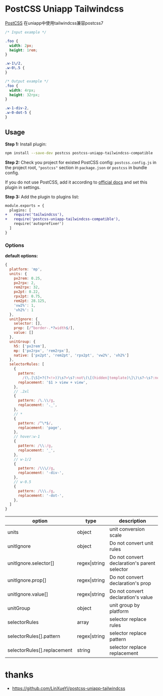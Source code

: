 # PostCSS Uniapp Tailwindcss

[PostCSS] 在uniapp中使用tailwindcss兼容postcss7

[postcss]: https://github.com/postcss/postcss

```css
/* Input example */

.foo {
  width: 2px;
  height: 1rem;
}

.w-1\/2,
.w-0\.5 {
}
```

```css
/* Output example */
.foo {
  width: 4rpx;
  height: 32rpx;
}

.w-1-div-2,
.w-0-dot-5 {
}
```

## Usage

**Step 1:** Install plugin:

```sh
npm install --save-dev postcss postcss-uniapp-tailwindcss-compatible
```

**Step 2:** Check you project for existed PostCSS config: `postcss.config.js`
in the project root, `"postcss"` section in `package.json`
or `postcss` in bundle config.

If you do not use PostCSS, add it according to [official docs]
and set this plugin in settings.

**Step 3:** Add the plugin to plugins list:

```diff
module.exports = {
  plugins: [
+   require('tailwindcss'),
+   require('postcss-uniapp-tailwindcss-compatible'),
    require('autoprefixer')
  ]
}
```

### Options

**default options:**

```js
{
  platform: 'mp',
  units: {
    px2rem: 0.25,
    px2rpx: 2,
    rem2rpx: 32,
    px2pt: 0.22,
    rpx2pt: 0.75,
    rem2pt: 28.125,
    'vw2%': 1,
    'vh2%': 1
  },
  unitIgnore: {
    selector: [],
    prop: [/^border-.*?width$/],
    value: []
  },
  unitGroup: {
    h5: ['px2rem'],
    mp: ['px2rpx', 'rem2rpx'],
    native: ['px2pt', 'rem2pt', 'rpx2pt', 'vw2%', 'vh2%']
  },
  selectorRules: [
    {
      pattern:
        /(\.[\S]+?(?<!>))\s?>\s?:not\(\[(hidden|template)\]\)\s?~\s?:not\(\[(hidden|template)\]\)/g,
      replacement: '$1 > view + view',
    },
    // .2xl
    {
      pattern: /\.\\/g,
      replacement: '._',
    },
    // *
    {
      pattern: /^\*$/,
      replacement: 'page',
    },
    // hover:w-1
    {
      pattern: /\\:/g,
      replacement: '_',
    },
    // w-1/2
    {
      pattern: /\\\//g,
      replacement: '-div-',
    },
    // w-0.5
    {
      pattern: /\\\./g,
      replacement: '-dot-',
    },
  ]
}
```

| option                      | type          | description                                  |
| --------------------------- | ------------- | -------------------------------------------- |
| units                       | object        | unit conversion scale                        |
| unitIgnore                  | object        | Do not convert unit rules                    |
| unitIgnore.selector[]       | regex\|string | Do not convert declaration's parent selector |
| unitIgnore.prop[]           | regex\|string | Do not convert declaration's prop            |
| unitIgnore.value[]          | regex\|string | Do not convert declaration's value           |
| unitGroup                   | object        | unit group by platform                       |
| selectorRules               | array         | selector replace rules                       |
| selectorRules[].pattern     | regex\|string | selector replace pattern                     |
| selectorRules[].replacement | string        | selector replace replacement                 |

[official docs]: https://github.com/postcss/postcss#usage

# thanks

- https://github.com/LinXueYi/postcss-uniapp-tailwindcss

